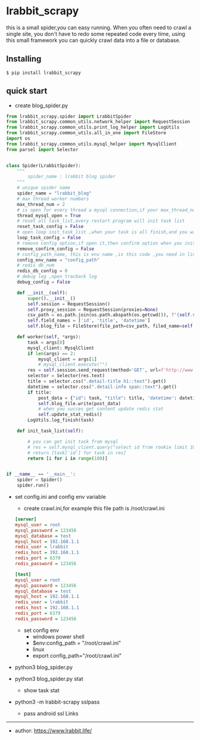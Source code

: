 lrabbit_scrapy
=====

this is a small spider,you can easy running. When you often need to crawl a single site, you don't have to redo some
repeated code every time, using this small framework you can quickly crawl data into a file or database.


Installing
----------

    $ pip install lrabbit_scrapy

quick start
----------------

* create blog_spider.py

```python
from lrabbit_scrapy.spider import LrabbitSpider
from lrabbit_scrapy.common_utils.network_helper import RequestSession
from lrabbit_scrapy.common_utils.print_log_helper import LogUtils
from lrabbit_scrapy.common_utils.all_in_one import FileStore
import os
from lrabbit_scrapy.common_utils.mysql_helper import MysqlClient
from parsel import Selector


class Spider(LrabbitSpider):
    """
        spider_name : lrabbit blog spider
    """
    # unique spider name
    spider_name = "lrabbit_blog"
    # max thread worker numbers
    max_thread_num = 2
    # is open for every thread a mysql connection,if your max_thread_num overpass 10 and  in code need mysql query ,you need open this config
    thread_mysql_open = True
    # reset all task_list,every restart program will init task list
    reset_task_config = False
    # open loop init_task_list ,when your task is all finish,and you want again ,you can open it
    loop_task_config = False
    # remove config option,if open it,then confirm option when you init task
    remove_confirm_config = False
    # config_path_name, this is env name ,is this code ,you need in linux to execute: export config_path="crawl.ini"
    config_env_name = "config_path"
    # redis db_num
    redis_db_config = 0
    # debug log ,open tracback log
    debug_config = False

    def __init__(self):
        super().__init__()
        self.session = RequestSession()
        self.proxy_session = RequestSession(proxies=None)
        csv_path = os.path.join(os.path.abspath(os.getcwd()), f"{self.spider_name}.csv")
        self.field_names = ['id', 'title', 'datetime']
        self.blog_file = FileStore(file_path=csv_path, filed_name=self.field_names)

    def worker(self, *args):
        task = args[0]
        mysql_client: MysqlClient
        if len(args) == 2:
            mysql_client = args[1]
            # mysql_client.execute("")
        res = self.session.send_request(method='GET', url=f'http://www.lrabbit.life/post_detail/?id={task}')
        selector = Selector(res.text)
        title = selector.css(".detail-title h1::text").get()
        datetime = selector.css(".detail-info span::text").get()
        if title:
            post_data = {"id": task, "title": title, 'datetime': datetime}
            self.blog_file.write(post_data)
            # when you succes get content update redis stat
            self.update_stat_redis()
        LogUtils.log_finish(task)

    def init_task_list(self):

        # you can get init task from mysql
        # res = self.mysql_client.query("select id from rookie limit 100 ")
        # return [task['id'] for task in res]
        return [i for i in range(100)]


if __name__ == '__main__':
    spider = Spider()
    spider.run()

```

* set config.ini and config env variable
    * create crawl.ini,for example this file path is /root/crawl.ini
    ```ini
  [server]
  mysql_user = root
  mysql_password = 123456
  mysql_database = test
  mysql_host = 192.168.1.1
  redis_user = lrabbit
  redis_host = 192.168.1.1
  redis_port = 6379
  redis_password = 123456

  [test]
  mysql_user = root
  mysql_password = 123456
  mysql_database = test
  mysql_host = 192.168.1.1
  redis_user = lrabbit
  redis_host = 192.168.1.1
  redis_port = 6379
  redis_password = 123456
  ```
    * set config env
        * windows power shell
        * $env:config_path = "/root/crawl.ini"
        * linux
        * export config_path="/root/crawl.ini"


* python3 blog_spider.py
* python3 blog_spider.py stat
    * show task stat
* python3 -m lrabbit-scrapy sslpass
  * pass android ssl 
Links
-----

- author: https://www.lrabbit.life/

